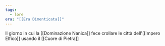 ```yaml
---
tags:
  - lore
era: "[[Era Dimenticata]]"
---
```

Il giorno in cui la [[Dominazione Nanica]] fece crollare le città dell'[[Impero Elfico]] usando il [[Cuore di Pietra]]